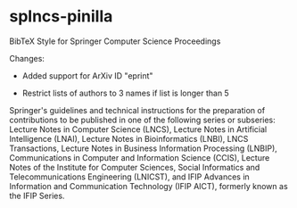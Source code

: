 # splncs-pinilla
BibTeX Style for Springer Computer Science Proceedings

Changes:

- Added support for ArXiv ID "eprint"

- Restrict lists of authors to 3 names if list is longer than 5


Springer's guidelines and technical instructions for the preparation of contributions to be published in one of the following series or subseries: Lecture Notes in Computer Science (LNCS), Lecture Notes in Artificial Intelligence (LNAI), Lecture Notes in Bioinformatics (LNBI), LNCS Transactions, Lecture Notes in Business Information Processing (LNBIP), Communications in Computer and Information Science (CCIS), Lecture Notes of the Institute for Computer Sciences, Social Informatics and Telecommunications Engineering (LNICST), and IFIP Advances in Information and Communication Technology (IFIP AICT), formerly known as the IFIP Series.
